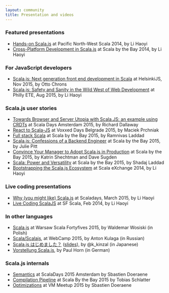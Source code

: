 ```yaml
---
layout: community
title: Presentation and videos
---
```


### Featured presentations

* [Hands-on Scala.js](http://vimeo.com/111978847) at Pacific North-West Scala 2014, by Li Haoyi
* [Cross-Platform Development in Scala.js](https://www.youtube.com/watch?v=Ksoi6AG9nbA) at Scala by
  the Bay 2014, by Li Haoyi

### For JavaScript developers

* [Scala.js: Next generation front end development in Scala](https://www.youtube.com/watch?v=n1GgVWOThhY)
  at HelsinkiJS, Nov 2015, by Otto Chrons
* [Scala.js: Safety and Sanity in the Wild West of Web Development](http://www.infoq.com/presentations/scalajs)
  at Philly ETE, Aug 2015, by Li Haoyi

### Scala.js user stories

* [Towards Browser and Server Utopia with Scala.JS: an example using CRDTs](https://www.parleys.com/tutorial/towards-browser-server-utopia-scala-js-example-using-crdts)
  at Scala Days Amsterdam 2015, by Richard Dallaway
* [React to Scala-JS](https://www.youtube.com/watch?v=t7dJ1Dxc6mQ) at Voxxed Days Belgrade 2015, by
  Maciek Pr  chniak
* [Full stack Scala](https://www.youtube.com/watch?v=zZUE8_usGAg) at Scala by the Bay 2015, by
  Ramnivas Laddad
* [Scala.js: Confessions of a Backend Engineer](https://www.youtube.com/watch?v=PQuDD_EHM9I) at Scala
  by the Bay 2015, by Julie Pitt
* [Convince Your Manager to Adopt Scala.js in Production](https://www.youtube.com/watch?v=RgSACo4PMQg) at Scala by the
  Bay 2015, by Katrin Shechtman and Dave Sugden
* [Scala: Power and Versatility](https://www.youtube.com/watch?v=aMjyhjJ-pJc) at Scala by the Bay
  2015, by Shadaj Laddad
* [Bootstrapping the Scala.js Ecosystem](https://vimeo.com/113967983) at Scala eXchange 2014, by Li Haoyi

### Live coding presentations

* [Why (you might like) Scala.js](https://vimeo.com/122611959) at Scaladays, March 2015, by Li Haoyi
* [Live Coding ScalaJS](https://vimeo.com/87845442) at SF Scala, Feb 2014, by Li Haoyi

### In other languages

* [Scala.js](https://www.youtube.com/watch?v=_ZqeoasCql0) at Warsaw Scala Fortyfives 2015, by
  Waldemar Wosi  ski (in Polish)
* [              Scala/Scalajs](https://www.youtube.com/watch?v=WekavZT1qE4), at
  WebCamp 2015, by Anton Kulaga (in Russian)
* [Scala.js はじめました？](https://www.youtube.com/watch?v=btYBuUcQweM) 
  ([slides](http://www.slideshare.net/kinzal/scalajs-50513842)), by @k_kinzal (in Japanese)
* [Vorstellung Scala.js](https://www.youtube.com/watch?v=MC1clhppcnw), by Paul Horn (in German)

### Scala.js internals

* [Semantics](https://www.parleys.com/tutorial/scala-js-semantics-how-support-performance-javascript-interop)
  at ScalaDays 2015 Amsterdam by S  bastien Doeraene
* [Compilation Pipeline](https://www.youtube.com/watch?v=nRswfBJL0dQ) at Scala By the Bay 2015 by
  Tobias Schlatter
* [Optimizations](https://www.youtube.com/watch?v=IvB1APFZK5Q) at VM Meetup 2015 by S  bastien Doeraene
